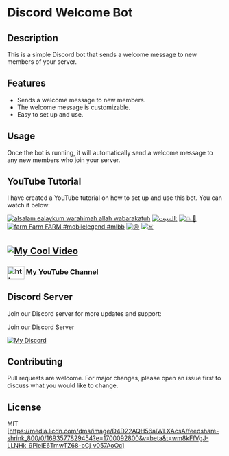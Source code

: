 # Discord Welcome Bot

## Description
This is a simple Discord bot that sends a welcome message to new members of your server.

## Features
- Sends a welcome message to new members.
- The welcome message is customizable.
- Easy to set up and use.

## Usage
Once the bot is running, it will automatically send a welcome message to any new members who join your server.

## YouTube Tutorial

I have created a YouTube tutorial on how to set up and use this bot. You can watch it below:

<!-- BEGIN YOUTUBE-CARDS -->
[![alsalam ealaykum warahimah allah wabarakatuh](https://ytcards.demolab.com/?id=VRz_VX_rYSE&title=alsalam+ealaykum+warahimah+allah+wabarakatuh&lang=en&timestamp=1696692443&background_color=%230d1117&title_color=%23ffffff&stats_color=%23dedede&max_title_lines=1&width=250&border_radius=5 "alsalam ealaykum warahimah allah wabarakatuh")](https://www.youtube.com/watch?v=VRz_VX_rYSE)
[![السبت:](https://ytcards.demolab.com/?id=XyyFvA5QVxQ&title=%D8%A7%D9%84%D8%B3%D8%A8%D8%AA%3A&lang=en&timestamp=1696692256&background_color=%230d1117&title_color=%23ffffff&stats_color=%23dedede&max_title_lines=1&width=250&border_radius=5 "السبت:")](https://www.youtube.com/watch?v=XyyFvA5QVxQ)
[![💥 🚁](https://ytcards.demolab.com/?id=FFz3tuGE3wo&title=%F0%9F%92%A5+%F0%9F%9A%81&lang=en&timestamp=1696641113&background_color=%230d1117&title_color=%23ffffff&stats_color=%23dedede&max_title_lines=1&width=250&border_radius=5 "💥 🚁")](https://www.youtube.com/watch?v=FFz3tuGE3wo)
[![farm Farm FARM #mobilelegend #mlbb](https://ytcards.demolab.com/?id=85ic1l-D6uc&title=farm+Farm+FARM+%23mobilelegend+%23mlbb&lang=en&timestamp=1696640982&background_color=%230d1117&title_color=%23ffffff&stats_color=%23dedede&max_title_lines=1&width=250&border_radius=5 "farm Farm FARM #mobilelegend #mlbb")](https://www.youtube.com/watch?v=85ic1l-D6uc)
[![😔](https://ytcards.demolab.com/?id=6qrRIKOqz_g&title=%F0%9F%98%94&lang=en&timestamp=1696640864&background_color=%230d1117&title_color=%23ffffff&stats_color=%23dedede&max_title_lines=1&width=250&border_radius=5 "😔")](https://www.youtube.com/watch?v=6qrRIKOqz_g)
[![☠️](https://ytcards.demolab.com/?id=wwhOG-f4S24&title=%E2%98%A0%EF%B8%8F&lang=en&timestamp=1696434570&background_color=%230d1117&title_color=%23ffffff&stats_color=%23dedede&max_title_lines=1&width=250&border_radius=5 "☠️")](https://www.youtube.com/watch?v=wwhOG-f4S24)
<!-- END YOUTUBE-CARDS -->

## [![My Cool Video](http://img.youtube.com/vi/g-BfHb4cmTU/0.jpg)](http://www.youtube.com/watch?v=g-BfHb4cmTU "My Cool Video")

<h3>
  <a href="https://www.youtube.com/c/exatube" target="_blank">
    <img align="center" src="https://raw.githubusercontent.com/rahuldkjain/github-profile-readme-generator/master/src/images/icons/Social/youtube.svg" alt="https://youtube.com/exatube" height="30" width="40" />
  My YouTube Channel</a>
</h3>

## Discord Server
Join our Discord server for more updates and support:

Join our Discord Server

[![My Discord](https://discord-readme-badge-mu.vercel.app/api?id=635933198035058700)](https://discord.gg/ejYNZwDVHH)

## Contributing
Pull requests are welcome. For major changes, please open an issue first to discuss what you would like to change.

## License
MIT
[https://media.licdn.com/dms/image/D4D22AQH56aIWLXAcsA/feedshare-shrink_800/0/1693577829454?e=1700092800&v=beta&t=wm8kFfVgJ-LLNHk_9PlelE6TmwTZ68-bCj_v057AoOc]
